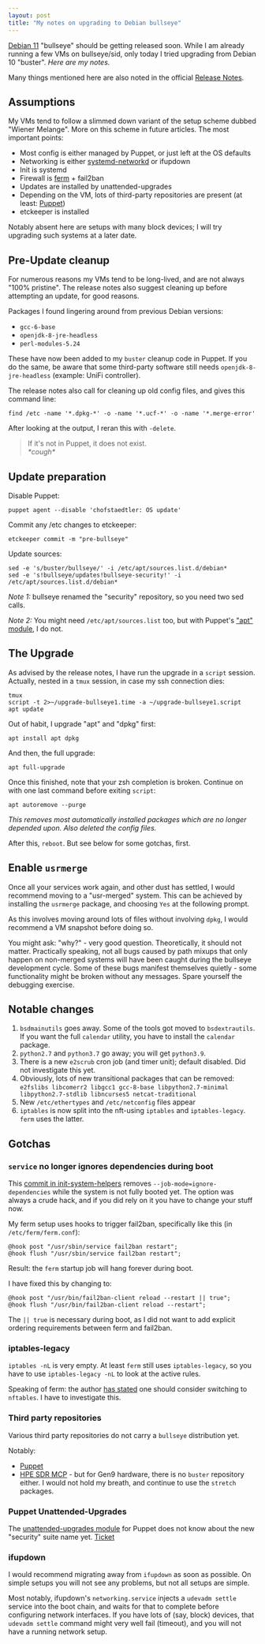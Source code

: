 ```yaml
---
layout: post
title: "My notes on upgrading to Debian bullseye"
---
```


[Debian 11](https://www.debian.org/releases/bullseye/) "bullseye" should be getting released soon. While I am already running a few VMs on bullseye/sid, only today I tried upgrading from Debian 10 "buster". *Here are my notes.*

Many things mentioned here are also noted in the official [Release Notes](https://www.debian.org/releases/bullseye/amd64/release-notes/index.en.html).

## Assumptions

My VMs tend to follow a slimmed down variant of the setup scheme dubbed "Wiener Melange". More on this scheme in future articles. The most important points:

- Most config is either managed by Puppet, or just left at the OS defaults
- Networking is either [systemd-networkd](https://wiki.debian.org/SystemdNetworkd) or ifupdown
- Init is systemd
- Firewall is [ferm](https://github.com/MaxKellermann/ferm/) + fail2ban
- Updates are installed by unattended-upgrades
- Depending on the VM, lots of third-party repositories are present (at least: [Puppet](http://apt.puppet.com/))
- etckeeper is installed

Notably absent here are setups with many block devices; I will try upgrading such systems at a later date.

## Pre-Update cleanup

For numerous reasons my VMs tend to be long-lived, and are not always "100% pristine".
The release notes also suggest cleaning up before attempting an update, for good reasons.

Packages I found lingering around from previous Debian versions:
* `gcc-6-base`
* `openjdk-8-jre-headless`
* `perl-modules-5.24`

These have now been added to my `buster` cleanup code in Puppet.
If you do the same, be aware that some third-party software still needs `openjdk-8-jre-headless` (example: UniFi controller).

The release notes also call for cleaning up old config files, and gives this command line:
```
find /etc -name '*.dpkg-*' -o -name '*.ucf-*' -o -name '*.merge-error'
```

After looking at the output, I reran this with `-delete`.

<blockquote>
If it's not in Puppet, it does not exist.<br>
<i>*cough*</i>
</blockquote>

## Update preparation

Disable Puppet:
```
puppet agent --disable 'chofstaedtler: OS update'
```

Commit any /etc changes to etckeeper:
```
etckeeper commit -m "pre-bullseye"
```

Update sources:
```
sed -e 's/buster/bullseye/' -i /etc/apt/sources.list.d/debian*
sed -e 's!bullseye/updates!bullseye-security!' -i /etc/apt/sources.list.d/debian*
```

*Note 1:* bullseye renamed the "security" repository, so you need two sed calls.

*Note 2:* You might need `/etc/apt/sources.list` too, but with Puppet's ["apt" module](https://forge.puppet.com/modules/puppetlabs/apt), I do not.

## The Upgrade

As advised by the release notes, I have run the upgrade in a `script` session. Actually, nested in a `tmux` session, in case my ssh connection dies:

```
tmux
script -t 2>~/upgrade-bullseye1.time -a ~/upgrade-bullseye1.script
apt update
```

Out of habit, I upgrade "apt" and "dpkg" first:
```
apt install apt dpkg
```

And then, the full upgrade:
```
apt full-upgrade
```

Once this finished, note that your zsh completion is broken. Continue on with one last command before exiting `script`:

```
apt autoremove --purge
```
*This removes most automatically installed packages which are no longer depended upon. Also deleted the config files.* 

After this, `reboot`. But see below for some gotchas, first.

## Enable `usrmerge`

Once all your services work again, and other dust has settled, I would recommend moving to a "usr-merged" system.
This can be achieved by installing the `usrmerge` package, and choosing `Yes` at the following prompt.

As this involves moving around lots of files without involving `dpkg`, I would recommend a VM snapshot before doing so.

You might ask: "why?" - very good question.
Theoretically, it should not matter.
Practically speaking, not all bugs caused by path mixups that only happen on non-merged systems will have been caught during the bullseye development cycle. Some of these bugs manifest themselves quietly - some functionality might be broken without any messages. Spare yourself the debugging exercise.

## Notable changes

1. `bsdmainutils` goes away. Some of the tools got moved to `bsdextrautils`. If you want the full `calendar` utility, you have to install the `calendar` package.
1. `python2.7` and `python3.7` go away; you will get `python3.9`.
1. There is a new `e2scrub` cron job (and timer unit); default disabled. Did not investigate this yet.
1. Obviously, lots of new transitional packages that can be removed: `e2fslibs libcomerr2 libgcc1 gcc-8-base libpython2.7-minimal libpython2.7-stdlib libncurses5 netcat-traditional`
1. New `/etc/ethertypes` and `/etc/netconfig` files appear
1. `iptables` is now split into the nft-using `iptables` and `iptables-legacy`. `ferm` uses the latter.

## Gotchas

### `service` no longer ignores dependencies during boot

This [commit in init-system-helpers](https://salsa.debian.org/debian/init-system-helpers/-/commit/3988cf70533b9a826727a26ce6dce91755a0fb22) removes `--job-mode=ignore-dependencies` while the system is not fully booted yet.
The option was always a crude hack, and if you did rely on it you have to change your stuff now.

My ferm setup uses hooks to trigger fail2ban, specifically like this (in `/etc/ferm/ferm.conf`):

```
@hook post "/usr/sbin/service fail2ban restart";
@hook flush "/usr/sbin/service fail2ban restart";
```

Result: the `ferm` startup job will hang forever during boot.

I have fixed this by changing to:

```
@hook post "/usr/bin/fail2ban-client reload --restart || true";
@hook flush "/usr/bin/fail2ban-client reload --restart";
```

The `|| true` is necessary during boot, as I did not want to add explicit ordering requirements between ferm and fail2ban.

### iptables-legacy

`iptables -nL` is very empty. At least `ferm` still uses `iptables-legacy`, so you have to use `iptables-legacy -nL` to look at the active rules.

Speaking of ferm: the author [has stated](https://github.com/MaxKellermann/ferm/issues/35) one should consider switching to `nftables`. I have to investigate this.

### Third party repositories

Various third party repositories do not carry a `bullseye` distribution yet.

Notably:
* [Puppet](https://tickets.puppetlabs.com/browse/PA-3624)
* [HPE SDR MCP](http://downloads.linux.hpe.com/SDR/repo/mcp/) - but for Gen9 hardware, there is no `buster` repository either. I would not hold my breath, and continue to use the `stretch` packages.

### Puppet Unattended-Upgrades

The [unattended-upgrades module](https://github.com/voxpupuli/puppet-unattended_upgrades) for Puppet does not know about the new "security" suite name yet. [Ticket](https://github.com/voxpupuli/puppet-unattended_upgrades/issues/187)

### ifupdown

I would recommend migrating away from `ifupdown` as soon as possible.
On simple setups you will not see any problems, but not all setups are simple.

Most notably, ifupdown's `networking.service` injects a `udevadm settle` service into the boot chain, and waits for that to complete before configuring network interfaces.
If you have lots of (say, block) devices, that `udevadm settle` command might very well fail (timeout), and you will not have a running network setup.
